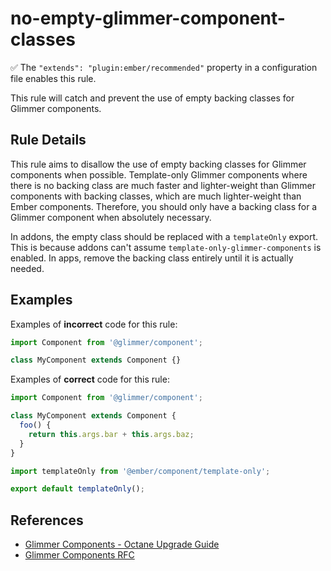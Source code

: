 # no-empty-glimmer-component-classes

:white_check_mark: The `"extends": "plugin:ember/recommended"` property in a configuration file enables this rule.

This rule will catch and prevent the use of empty backing classes for Glimmer components.

## Rule Details

This rule aims to disallow the use of empty backing classes for Glimmer components when possible. Template-only Glimmer components where there is no backing class are much faster and lighter-weight than Glimmer components with backing classes, which are much lighter-weight than Ember components. Therefore, you should only have a backing class for a Glimmer component when absolutely necessary.

In addons, the empty class should be replaced with a `templateOnly` export. This is because addons can't assume `template-only-glimmer-components` is enabled. In apps, remove the backing class entirely until it is actually needed.

## Examples

Examples of **incorrect** code for this rule:

```js
import Component from '@glimmer/component';

class MyComponent extends Component {}
```

Examples of **correct** code for this rule:

```js
import Component from '@glimmer/component';

class MyComponent extends Component {
  foo() {
    return this.args.bar + this.args.baz;
  }
}
```

```js
import templateOnly from '@ember/component/template-only';

export default templateOnly();
```

## References

* [Glimmer Components - Octane Upgrade Guide](https://guides.emberjs.com/release/upgrading/current-edition/glimmer-components/)
* [Glimmer Components RFC](https://emberjs.github.io/rfcs/0416-glimmer-components.html)

